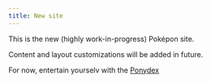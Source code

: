 ```yaml
---
title: New site
---
```


This is the new (highly work-in-progress) Pok&eacute;pon site.

Content and layout customizations will be added in future.

For now, entertain yourselv with the [Ponydex](/dex)
